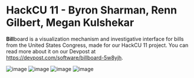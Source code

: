 # HackCU 11 - Byron Sharman, Renn Gilbert, Megan Kulshekar

**Bill**board is a visualization mechanism and investigative interface for bills from the United States Congress, made for our HackCU 11 project. You can read more about it on our Devpost at https://devpost.com/software/billboard-5w8yjh.

![image](https://github.com/user-attachments/assets/fce06be1-f314-4bba-a8a8-4073decf7c5f)
![image](https://github.com/user-attachments/assets/41493262-35d4-4c73-92e9-a65e04cc3910)
![image](https://github.com/user-attachments/assets/dd8e94a9-6e0f-49fe-9338-feec42eae02a)
![image](https://github.com/user-attachments/assets/46845a25-5297-4ce1-a0de-bacf002475cc)
